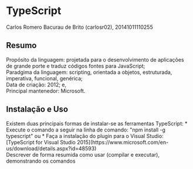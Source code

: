 # TypeScript
Carlos Romero Bacurau de Brito (carlosr02), 20141011110255
<h2>Resumo</h2>
Propósito da linguagem: projetada para o desenvolvimento de aplicações de grande porte e traduz códigos fontes para JavaScript;
<br>Paradgima da linguagem: scripting, orientada a objetos, estruturada, imperativa, funcional, genérica;
<br>Data de criação: 2012; e,
<br>Principal mantenedor: Microsoft.
<h2>Instalação e Uso</h2>
Existem duas principais formas de instalar-se as ferramentas TypeScript:
* Execute o comando a seguir na linha de comando: "npm install -g typescript" ou
* Faça a instalação do plugin para o Visual Studio: [TypeScript for Visual Studio 2015](https://www.microsoft.com/en-us/download/details.aspx?id=48593)
<br>Descrever de forma resumida como usar (compilar e executar), demonstrando os comandos 
